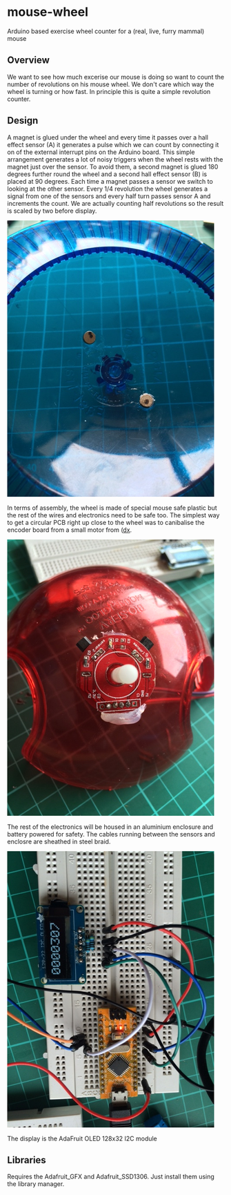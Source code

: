 # mouse-wheel
Arduino based exercise wheel counter for a (real, live, furry mammal) mouse

## Overview
We want to see how much excerise our mouse is doing so want to count the number of revolutions on his mouse wheel.  We don't care which way the wheel is turning or how fast. In principle this is quite a simple revolution counter.

## Design
A magnet is glued under the wheel and every time it passes over a hall effect sensor (A) it generates a pulse which we can count by connecting it on of the external interrupt pins on the Arduino board.  This simple arrangement generates a lot of noisy triggers when the wheel rests with the magnet just over the sensor.  To avoid them, a second magnet is glued 180 degrees further round the wheel and a second hall effect sensor (B) is placed at 90 degrees.  Each time a magnet passes a sensor we switch to looking at the other sensor.  Every 1/4 revolution the wheel generates a signal from one of the sensors and every half turn passes sensor A and increments the count.  We are actually counting half revolutions so the result is scaled by two before display.

![Wheel with magnets](/images/IMG_0185.JPG)

In terms of assembly, the wheel is made of special mouse safe plastic but the rest of the wires and electronics need to be safe too.  The simplest way to get a circular PCB right up close to the wheel was to canibalise the encoder board from a small motor from ([dx](http://www.dx.com/p/high-torque-25mm-dc-12-0v-330rpm-encoder-precision-gear-motor-418535). 

![Encoder circuit](/images/IMG_0182.JPG)

The rest of the electronics will be housed in an aluminium enclosure and battery powered for safety. The cables running between the sensors and enclosre are sheathed in steel braid.

![Electronics](/images/IMG_0183.JPG)

The display is the AdaFruit OLED 128x32 I2C module

## Libraries
Requires the Adafruit_GFX and Adafruit_SSD1306. Just install them using the library manager.
